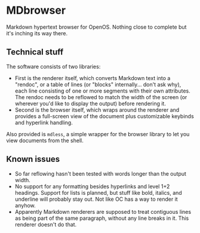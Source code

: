 # MDbrowser

Markdown hypertext browser for OpenOS. Nothing close to complete but it's inching its way there.

## Technical stuff

The software consists of two libraries:

- First is the renderer itself, which converts Markdown text into a "rendoc", or a table of lines (or "blocks" internally... don't ask why), each line consisting of one or more segments with their own attributes. The rendoc needs to be reflowed to match the width of the screen (or wherever you'd like to display the output) before rendering it.
- Second is the browser itself, which wraps around the renderer and provides a full-screen view of the document plus customizable keybinds and hyperlink handling. 

Also provided is `mdless`, a simple wrapper for the browser library to let you view documents from the shell.

## Known issues

- So far reflowing hasn't been tested with words longer than the output width.
- No support for any formatting besides hyperlinks and level 1+2 headings. Support for lists is planned, but stuff like bold, italics, and underline will probably stay out. Not like OC has a way to render it anyhow.
- Apparently Markdown renderers are supposed to treat contiguous lines as being part of the same paragraph, without any line breaks in it. This renderer doesn't do that.
